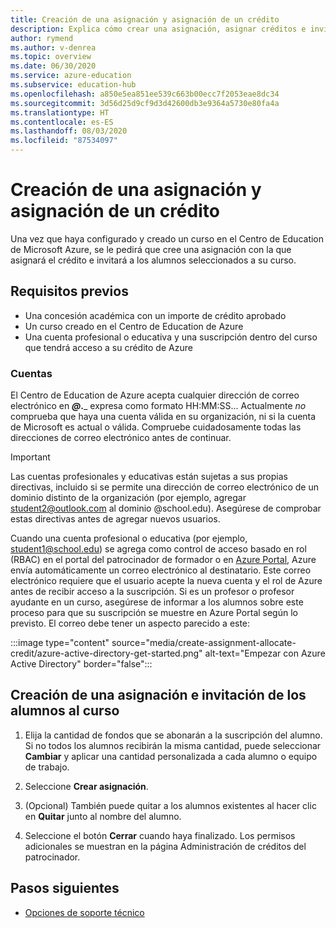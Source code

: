 ```yaml
---
title: Creación de una asignación y asignación de un crédito
description: Explica cómo crear una asignación, asignar créditos e invitar a los alumnos a un curso en Centro de Education de Azure.
author: rymend
ms.author: v-denrea
ms.topic: overview
ms.date: 06/30/2020
ms.service: azure-education
ms.subservice: education-hub
ms.openlocfilehash: a850e5ea851ee539c663b00ecc7f2053eae8dc34
ms.sourcegitcommit: 3d56d25d9cf9d3d42600db3e9364a5730e80fa4a
ms.translationtype: HT
ms.contentlocale: es-ES
ms.lasthandoff: 08/03/2020
ms.locfileid: "87534097"
---
```

# <a name="create-an-assignment-and-allocate-credit"></a>Creación de una asignación y asignación de un crédito

Una vez que haya configurado y creado un curso en el Centro de Education de Microsoft Azure, se le pedirá que cree una asignación con la que asignará el crédito e invitará a los alumnos seleccionados a su curso.

## <a name="prerequisites"></a>Requisitos previos

- Una concesión académica con un importe de crédito aprobado
- Un curso creado en el Centro de Education de Azure
- Una cuenta profesional o educativa y una suscripción dentro del curso que tendrá acceso a su crédito de Azure

### <a name="accounts"></a>Cuentas

El Centro de Education de Azure acepta cualquier dirección de correo electrónico en _____@___.___ expresa como formato HH:MM:SS… Actualmente *no* comprueba que haya una cuenta válida en su organización, ni si la cuenta de Microsoft es actual o válida. Compruebe cuidadosamente todas las direcciones de correo electrónico antes de continuar.

> [!IMPORTANT]
> Las cuentas profesionales y educativas están sujetas a sus propias directivas, incluido si se permite una dirección de correo electrónico de un dominio distinto de la organización (por ejemplo, agregar student2@outlook.com al dominio @school.edu). Asegúrese de comprobar estas directivas antes de agregar nuevos usuarios.

Cuando una cuenta profesional o educativa (por ejemplo, student1@school.edu) se agrega como control de acceso basado en rol (RBAC) en el portal del patrocinador de formador o en [Azure Portal](https://portal.azure.com), Azure envía automáticamente un correo electrónico al destinatario. Este correo electrónico requiere que el usuario acepte la nueva cuenta y el rol de Azure antes de recibir acceso a la suscripción. Si es un profesor o profesor ayudante en un curso, asegúrese de informar a los alumnos sobre este proceso para que su suscripción se muestre en Azure Portal según lo previsto. El correo debe tener un aspecto parecido a este:

:::image type="content" source="media/create-assignment-allocate-credit/azure-active-directory-get-started.png" alt-text="Empezar con Azure Active Directory" border="false":::

## <a name="create-an-assignment-and-invite-students-to-the-course"></a>Creación de una asignación e invitación de los alumnos al curso

1. Elija la cantidad de fondos que se abonarán a la suscripción del alumno. Si no todos los alumnos recibirán la misma cantidad, puede seleccionar **Cambiar** y aplicar una cantidad personalizada a cada alumno o equipo de trabajo.

1. Seleccione **Crear asignación**.
1. (Opcional) También puede quitar a los alumnos existentes al hacer clic en **Quitar** junto al nombre del alumno.
1. Seleccione el botón **Cerrar** cuando haya finalizado. Los permisos adicionales se muestran en la página Administración de créditos del patrocinador.

## <a name="next-steps"></a>Pasos siguientes

- [Opciones de soporte técnico](educator-service-desk.md)

